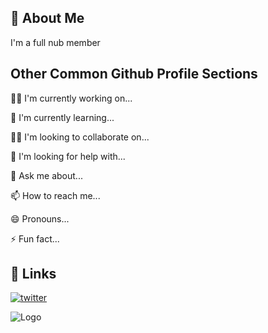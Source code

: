 

## 🚀 About Me
I'm a full nub member


## Other Common Github Profile Sections
👩‍💻 I'm currently working on...

🧠 I'm currently learning...

👯‍♀️ I'm looking to collaborate on...

🤔 I'm looking for help with...

💬 Ask me about...

📫 How to reach me...

😄 Pronouns...

⚡️ Fun fact...


## 🔗 Links
[![twitter](https://img.shields.io/badge/twitter-1DA1F2?style=for-the-badge&logo=twitter&logoColor=white)](https://twitter.com/@0xflowin)


![Logo](https://dev-to-uploads.s3.amazonaws.com/uploads/articles/th5xamgrr6se0x5ro4g6.png)

